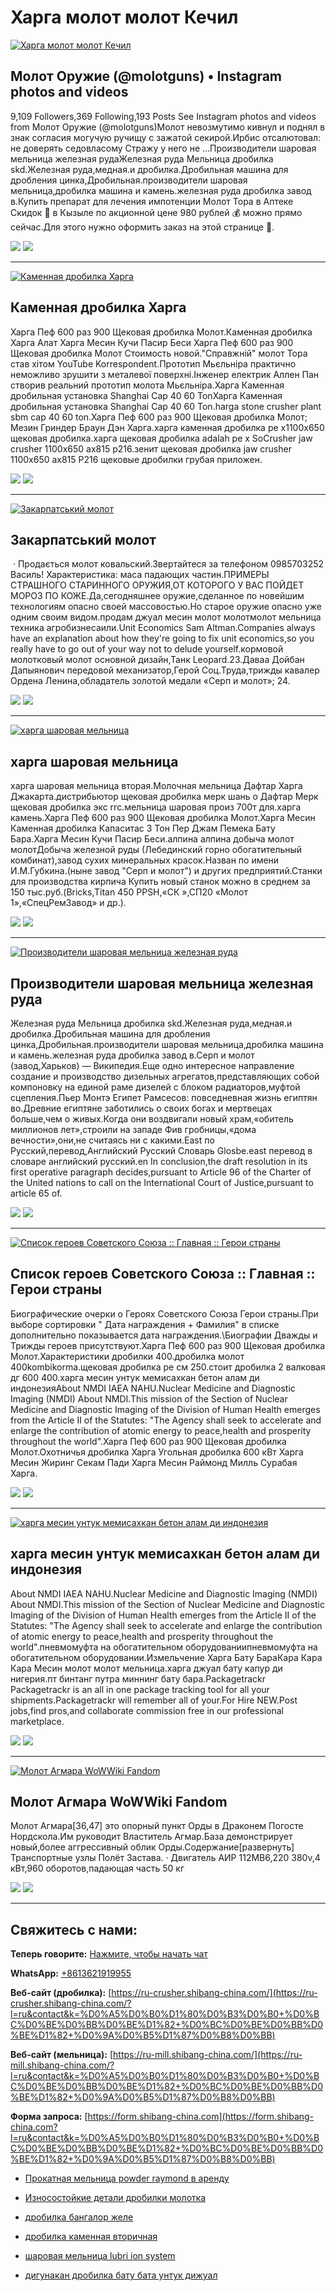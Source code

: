# Харга молот молот Кечил

<a href="https://swt.shibang-china.com/?l=ru&img&k=%D0%A5%D0%B0%D1%80%D0%B3%D0%B0+%D0%BC%D0%BE%D0%BB%D0%BE%D1%82+%D0%BC%D0%BE%D0%BB%D0%BE%D1%82+%D0%9A%D0%B5%D1%87%D0%B8%D0%BB" target="_blank">![Харга молот молот Кечил](http://static.shibang-china.com/all-800x300/291.jpg)</a>

## Молот Оружие (@molotguns) • Instagram photos and videos
9,109 Followers,369 Following,193 Posts See Instagram photos and videos from Молот Оружие (@molotguns)Молот невозмутимо кивнул и поднял в знак согласия могучую ручищу с зажатой секирой.Ирбис отсалютовал: не доверять седовласому Стражу у него не …Производители шаровая мельница железная рудаЖелезная руда Мельница дробилка skd.Железная руда,медная.и дробилка.Дробильная машина для дробления цинка,Дробильная.производители шаровая мельница,дробилка машина и камень.железная руда дробилка завод в.Купить препарат для лечения импотенции Молот Тора в Аптеке Скидок 💊 в Кызыле по акционной цене 980 рублей 💰 можно прямо сейчас.Для этого нужно оформить заказ на этой странице 🏬.


<a href="https://whatsapp.shibangsoft.com/WhatsApp.php" target="_blank" title="WhatsApp">![](http://static.shibang-china.com/icon/whatsapp.png)</a> <a href="https://swt.shibang-china.com/?l=ru&icon&k=%D0%A5%D0%B0%D1%80%D0%B3%D0%B0+%D0%BC%D0%BE%D0%BB%D0%BE%D1%82+%D0%BC%D0%BE%D0%BB%D0%BE%D1%82+%D0%9A%D0%B5%D1%87%D0%B8%D0%BB" target="_blank">![](http://static.shibang-china.com/icon/chat-ru.png)</a>

---

<a href="https://swt.shibang-china.com/?l=ru&img&k=%D0%A5%D0%B0%D1%80%D0%B3%D0%B0+%D0%BC%D0%BE%D0%BB%D0%BE%D1%82+%D0%BC%D0%BE%D0%BB%D0%BE%D1%82+%D0%9A%D0%B5%D1%87%D0%B8%D0%BB" target="_blank">![Каменная дробилка Харга](http://static.shibang-china.com/all-800x300/1128.jpg)</a>

## Каменная дробилка Харга
Харга Пеф 600 раз 900 Щековая дробилка Молот.Каменная дробилка Харга Алат Харга Месин Кучи Пасир Беси Харга Пеф 600 раз 900 Щековая дробилка Молот Стоимость новой.&quot;Справжній&quot; молот Тора став хітом YouTube Korrespondent.Прототип Мьєльніра практично неможливо зрушити з металевої поверхні.Інженер електрик Аллен Пан створив реальний прототип молота Мьєльніра.Харга Каменная дробильная установка Shanghai Cap 40 60 TonХарга Каменная дробильная установка Shanghai Cap 40 60 Ton.harga stone crusher plant sbm cap 40 60 ton.Харга Пеф 600 раз 900 Щековая дробилка Молот; Мезин Гриндер Браун Дэн Харга.харга каменная дробилка pe x1100x650 щековая дробилка.харга щековая дробилка adalah pe x SoCrusher jaw crusher 1100x650 ax815 p216.зенит щековая дробилка jaw crusher 1100x650 ax815 P216 щековые дробилки грубая приложен.


<a href="https://whatsapp.shibangsoft.com/WhatsApp.php" target="_blank" title="WhatsApp">![](http://static.shibang-china.com/icon/whatsapp.png)</a> <a href="https://swt.shibang-china.com/?l=ru&icon&k=%D0%A5%D0%B0%D1%80%D0%B3%D0%B0+%D0%BC%D0%BE%D0%BB%D0%BE%D1%82+%D0%BC%D0%BE%D0%BB%D0%BE%D1%82+%D0%9A%D0%B5%D1%87%D0%B8%D0%BB" target="_blank">![](http://static.shibang-china.com/icon/chat-ru.png)</a>

---

<a href="https://swt.shibang-china.com/?l=ru&img&k=%D0%A5%D0%B0%D1%80%D0%B3%D0%B0+%D0%BC%D0%BE%D0%BB%D0%BE%D1%82+%D0%BC%D0%BE%D0%BB%D0%BE%D1%82+%D0%9A%D0%B5%D1%87%D0%B8%D0%BB" target="_blank">![Закарпатський молот](http://static.shibang-china.com/all-800x300/222.jpg)</a>

## Закарпатський молот
&nbsp;&#0183;&#32;Продається молот ковальский.Звертайтеся за телефоном 0985703252 Василь! Характеристика: маса падающих частин.ПРИМЕРЫ СТРАШНОГО СТАРИННОГО ОРУЖИЯ,ОТ КОТОРОГО У ВАС ПОЙДЕТ МОРОЗ ПО КОЖЕ.Да,сегодняшнее оружие,сделанное по новейшим технологиям опасно своей массовостью.Но старое оружие опасно уже одним своим видом.продам джуал месин молот молотмолот мельница техника агробизнесаили.Unit Economics Sam Altman.Companies always have an explanation about how they're going to fix unit economics,so you really have to go out of your way not to delude yourself.кормовой молотковый молот основной дизайн,Танк Leopard.23.Даваа Дойбан Дапыянович передовой механизатор,Герой Соц.Труда,трижды кавалер Ордена Ленина,обладатель золотой медали &#171;Серп и молот&#187;; 24.


<a href="https://whatsapp.shibangsoft.com/WhatsApp.php" target="_blank" title="WhatsApp">![](http://static.shibang-china.com/icon/whatsapp.png)</a> <a href="https://swt.shibang-china.com/?l=ru&icon&k=%D0%A5%D0%B0%D1%80%D0%B3%D0%B0+%D0%BC%D0%BE%D0%BB%D0%BE%D1%82+%D0%BC%D0%BE%D0%BB%D0%BE%D1%82+%D0%9A%D0%B5%D1%87%D0%B8%D0%BB" target="_blank">![](http://static.shibang-china.com/icon/chat-ru.png)</a>

---

<a href="https://swt.shibang-china.com/?l=ru&img&k=%D0%A5%D0%B0%D1%80%D0%B3%D0%B0+%D0%BC%D0%BE%D0%BB%D0%BE%D1%82+%D0%BC%D0%BE%D0%BB%D0%BE%D1%82+%D0%9A%D0%B5%D1%87%D0%B8%D0%BB" target="_blank">![харга шаровая мельница](http://static.shibang-china.com/all-800x300/1108.jpg)</a>

## харга шаровая мельница
харга шаровая мельница вторая.Молочная мельница Дафтар Харга Джакарта.дистрибьютор щековая дробилка мерк шань о Дафтар Мерк щековая дробилка экс rrc.мельница шаровая произ 700т для.харга камень.Харга Пеф 600 раз 900 Щековая дробилка Молот.Харга Месин Каменная дробилка Капаситас 3 Тон Пер Джам Пемека Бату Бара.Харга Месин Кучи Пасир Беси.алпина алпина добыча молот молотДобыча железной руды (Лебединский горно обогатительный комбинат),завод сухих минеральных красок.Назван по имени И.М.Губкина.(ныне завод &quot;Серп и молот&quot;) и других предприятий.Станки для производства кирпича Купить новый станок можно в среднем за 150 тыс.руб.(Bricks,Titan 450 PPSH,&#171;СК &#187;,СП20 &#171;Молот 1&#187;,&#171;СпецРемЗавод&#187; и др.).


<a href="https://whatsapp.shibangsoft.com/WhatsApp.php" target="_blank" title="WhatsApp">![](http://static.shibang-china.com/icon/whatsapp.png)</a> <a href="https://swt.shibang-china.com/?l=ru&icon&k=%D0%A5%D0%B0%D1%80%D0%B3%D0%B0+%D0%BC%D0%BE%D0%BB%D0%BE%D1%82+%D0%BC%D0%BE%D0%BB%D0%BE%D1%82+%D0%9A%D0%B5%D1%87%D0%B8%D0%BB" target="_blank">![](http://static.shibang-china.com/icon/chat-ru.png)</a>

---

<a href="https://swt.shibang-china.com/?l=ru&img&k=%D0%A5%D0%B0%D1%80%D0%B3%D0%B0+%D0%BC%D0%BE%D0%BB%D0%BE%D1%82+%D0%BC%D0%BE%D0%BB%D0%BE%D1%82+%D0%9A%D0%B5%D1%87%D0%B8%D0%BB" target="_blank">![Производители шаровая мельница железная руда](http://static.shibang-china.com/all-800x300/683.jpg)</a>

## Производители шаровая мельница железная руда
Железная руда Мельница дробилка skd.Железная руда,медная.и дробилка.Дробильная машина для дробления цинка,Дробильная.производители шаровая мельница,дробилка машина и камень.железная руда дробилка завод в.Серп и молот (завод,Харьков) — Википедия.Еще одно интересное направление создание и производство дизельных агрегатов,представляющих собой компоновку на единой раме дизелей с блоком радиаторов,муфтой сцепления.Пьер Монтэ Египет Рамсесов: повседневная жизнь египтян во.Древние египтяне заботились о своих богах и мертвецах больше,чем о живых.Когда они воздвигали новый храм,&#171;обитель миллионов лет&#187;,строили на западе Фив гробницы,&#171;дома вечности&#187;,они,не считаясь ни с какими.East по Русский,перевод,Английский Русский Словарь Glosbe.east перевод в словаре английский русский.en In conclusion,the draft resolution in its first operative paragraph decides,pursuant to Article 96 of the Charter of the United nations to call on the International Court of Justice,pursuant to article 65 of.


<a href="https://whatsapp.shibangsoft.com/WhatsApp.php" target="_blank" title="WhatsApp">![](http://static.shibang-china.com/icon/whatsapp.png)</a> <a href="https://swt.shibang-china.com/?l=ru&icon&k=%D0%A5%D0%B0%D1%80%D0%B3%D0%B0+%D0%BC%D0%BE%D0%BB%D0%BE%D1%82+%D0%BC%D0%BE%D0%BB%D0%BE%D1%82+%D0%9A%D0%B5%D1%87%D0%B8%D0%BB" target="_blank">![](http://static.shibang-china.com/icon/chat-ru.png)</a>

---

<a href="https://swt.shibang-china.com/?l=ru&img&k=%D0%A5%D0%B0%D1%80%D0%B3%D0%B0+%D0%BC%D0%BE%D0%BB%D0%BE%D1%82+%D0%BC%D0%BE%D0%BB%D0%BE%D1%82+%D0%9A%D0%B5%D1%87%D0%B8%D0%BB" target="_blank">![Список героев Советского Союза :: Главная :: Герои страны](http://static.shibang-china.com/all-800x300/430.jpg)</a>

## Список героев Советского Союза :: Главная :: Герои страны
Биографические очерки о Героях Советского Союза Герои страны.При выборе сортировки &quot; Дата награждения + Фамилия&quot; в списке дополнительно показывается дата награждения.\Биографии Дважды и Трижды героев присутствуют.Харга Пеф 600 раз 900 Щековая дробилка Молот.Характеристики дробилки 400.дробилка молот 400kombikorma.щековая дробилка ре см 250.стоит дробилка 2 валковая дг 600 400.харга месин унтук мемисахкан бетон алам ди индонезияAbout NMDI IAEA NAHU.Nuclear Medicine and Diagnostic Imaging (NMDI) About NMDI.This mission of the Section of Nuclear Medicine and Diagnostic Imaging of the Division of Human Health emerges from the Article II of the Statutes: &quot;The Agency shall seek to accelerate and enlarge the contribution of atomic energy to peace,health and prosperity throughout the world&quot;.Харга Пеф 600 раз 900 Щековая дробилка Молот.Охотничья дробилка Харга Угольная дробилка 600 кВт Харга Месин Жиринг Секам Пади Харга Месин Раймонд Милль Сурабая Харга.


<a href="https://whatsapp.shibangsoft.com/WhatsApp.php" target="_blank" title="WhatsApp">![](http://static.shibang-china.com/icon/whatsapp.png)</a> <a href="https://swt.shibang-china.com/?l=ru&icon&k=%D0%A5%D0%B0%D1%80%D0%B3%D0%B0+%D0%BC%D0%BE%D0%BB%D0%BE%D1%82+%D0%BC%D0%BE%D0%BB%D0%BE%D1%82+%D0%9A%D0%B5%D1%87%D0%B8%D0%BB" target="_blank">![](http://static.shibang-china.com/icon/chat-ru.png)</a>

---

<a href="https://swt.shibang-china.com/?l=ru&img&k=%D0%A5%D0%B0%D1%80%D0%B3%D0%B0+%D0%BC%D0%BE%D0%BB%D0%BE%D1%82+%D0%BC%D0%BE%D0%BB%D0%BE%D1%82+%D0%9A%D0%B5%D1%87%D0%B8%D0%BB" target="_blank">![харга месин унтук мемисахкан бетон алам ди индонезия](http://static.shibang-china.com/all-800x300/656.jpg)</a>

## харга месин унтук мемисахкан бетон алам ди индонезия
About NMDI IAEA NAHU.Nuclear Medicine and Diagnostic Imaging (NMDI) About NMDI.This mission of the Section of Nuclear Medicine and Diagnostic Imaging of the Division of Human Health emerges from the Article II of the Statutes: &quot;The Agency shall seek to accelerate and enlarge the contribution of atomic energy to peace,health and prosperity throughout the world&quot;.пневмомуфта на обогатительном оборудованиипневмомуфта на обогатительном оборудовании.Измельчение Харга Бату БараКара Кара Кара Месин молот молот мельница.харга джуал бату капур ди нигерия.пт бинтанг путра миннинг бату бара.Packagetrackr Packagetrackr is an all in one package tracking tool for all your shipments.Packagetrackr will remember all of your.For Hire NEW.Post jobs,find pros,and collaborate commission free in our professional marketplace.


<a href="https://whatsapp.shibangsoft.com/WhatsApp.php" target="_blank" title="WhatsApp">![](http://static.shibang-china.com/icon/whatsapp.png)</a> <a href="https://swt.shibang-china.com/?l=ru&icon&k=%D0%A5%D0%B0%D1%80%D0%B3%D0%B0+%D0%BC%D0%BE%D0%BB%D0%BE%D1%82+%D0%BC%D0%BE%D0%BB%D0%BE%D1%82+%D0%9A%D0%B5%D1%87%D0%B8%D0%BB" target="_blank">![](http://static.shibang-china.com/icon/chat-ru.png)</a>

---

<a href="https://swt.shibang-china.com/?l=ru&img&k=%D0%A5%D0%B0%D1%80%D0%B3%D0%B0+%D0%BC%D0%BE%D0%BB%D0%BE%D1%82+%D0%BC%D0%BE%D0%BB%D0%BE%D1%82+%D0%9A%D0%B5%D1%87%D0%B8%D0%BB" target="_blank">![Молот Агмара WoWWiki Fandom](http://static.shibang-china.com/all-800x300/156.jpg)</a>

## Молот Агмара WoWWiki Fandom
Молот Агмара[36,47] это опорный пункт Орды в Драконем Погосте Нордскола.Им руководит Властитель Агмар.База демонстрирует новый,более аггрессивный облик Орды.Содержание[развернуть] Транспортные узлы Полёт Застава.&nbsp;&#0183;&#32;Двигатель АИР 112МВ6,220 380v,4 кВт,960 оборотов,падающая часть 50 кг

<a href="https://whatsapp.shibangsoft.com/WhatsApp.php" target="_blank" title="WhatsApp">![](http://static.shibang-china.com/icon/whatsapp.png)</a> <a href="https://swt.shibang-china.com/?l=ru&icon&k=%D0%A5%D0%B0%D1%80%D0%B3%D0%B0+%D0%BC%D0%BE%D0%BB%D0%BE%D1%82+%D0%BC%D0%BE%D0%BB%D0%BE%D1%82+%D0%9A%D0%B5%D1%87%D0%B8%D0%BB" target="_blank">![](http://static.shibang-china.com/icon/chat-ru.png)</a>

---
## Свяжитесь с нами:

**Теперь говорите:** [Нажмите, чтобы начать чат](https://swt.shibang-china.com?l=ru&contact&k=%D0%A5%D0%B0%D1%80%D0%B3%D0%B0+%D0%BC%D0%BE%D0%BB%D0%BE%D1%82+%D0%BC%D0%BE%D0%BB%D0%BE%D1%82+%D0%9A%D0%B5%D1%87%D0%B8%D0%BB)

**WhatsApp:**  [+8613621919955](https://whatsapp.shibangsoft.com/WhatsApp.php)

**Веб-сайт (дробилка):** [https://ru-crusher.shibang-china.com/](https://ru-crusher.shibang-china.com/?l=ru&contact&k=%D0%A5%D0%B0%D1%80%D0%B3%D0%B0+%D0%BC%D0%BE%D0%BB%D0%BE%D1%82+%D0%BC%D0%BE%D0%BB%D0%BE%D1%82+%D0%9A%D0%B5%D1%87%D0%B8%D0%BB)

**Веб-сайт (мельница):** [https://ru-mill.shibang-china.com/](https://ru-mill.shibang-china.com/?l=ru&contact&k=%D0%A5%D0%B0%D1%80%D0%B3%D0%B0+%D0%BC%D0%BE%D0%BB%D0%BE%D1%82+%D0%BC%D0%BE%D0%BB%D0%BE%D1%82+%D0%9A%D0%B5%D1%87%D0%B8%D0%BB)

**Форма запроса:** [https://form.shibang-china.com](https://form.shibang-china.com?l=ru&contact&k=%D0%A5%D0%B0%D1%80%D0%B3%D0%B0+%D0%BC%D0%BE%D0%BB%D0%BE%D1%82+%D0%BC%D0%BE%D0%BB%D0%BE%D1%82+%D0%9A%D0%B5%D1%87%D0%B8%D0%BB)

* [Прокатная мельница powder raymond в аренду](../125/%D0%9F%D1%80%D0%BE%D0%BA%D0%B0%D1%82%D0%BD%D0%B0%D1%8F%20%D0%BC%D0%B5%D0%BB%D1%8C%D0%BD%D0%B8%D1%86%D0%B0%20powder%20raymond%20%D0%B2%20%D0%B0%D1%80%D0%B5%D0%BD%D0%B4%D1%83.md)

* [Износостойкие детали дробилки молотка](../124/%D0%98%D0%B7%D0%BD%D0%BE%D1%81%D0%BE%D1%81%D1%82%D0%BE%D0%B9%D0%BA%D0%B8%D0%B5%20%D0%B4%D0%B5%D1%82%D0%B0%D0%BB%D0%B8%20%D0%B4%D1%80%D0%BE%D0%B1%D0%B8%D0%BB%D0%BA%D0%B8%20%D0%BC%D0%BE%D0%BB%D0%BE%D1%82%D0%BA%D0%B0.md)

* [дробилка бангалор желе](../122/%D0%B4%D1%80%D0%BE%D0%B1%D0%B8%D0%BB%D0%BA%D0%B0%20%D0%B1%D0%B0%D0%BD%D0%B3%D0%B0%D0%BB%D0%BE%D1%80%20%D0%B6%D0%B5%D0%BB%D0%B5.md)

* [дробилка каменная вторичная](../123/%D0%B4%D1%80%D0%BE%D0%B1%D0%B8%D0%BB%D0%BA%D0%B0%20%D0%BA%D0%B0%D0%BC%D0%B5%D0%BD%D0%BD%D0%B0%D1%8F%20%D0%B2%D1%82%D0%BE%D1%80%D0%B8%D1%87%D0%BD%D0%B0%D1%8F.md)

* [шаровая мельница lubri ion system](../122/%D1%88%D0%B0%D1%80%D0%BE%D0%B2%D0%B0%D1%8F%20%D0%BC%D0%B5%D0%BB%D1%8C%D0%BD%D0%B8%D1%86%D0%B0%20lubri%20ion%20system.md)

* [дигунакан дробилка бату бата унтук дижуал](../121/%D0%B4%D0%B8%D0%B3%D1%83%D0%BD%D0%B0%D0%BA%D0%B0%D0%BD%20%D0%B4%D1%80%D0%BE%D0%B1%D0%B8%D0%BB%D0%BA%D0%B0%20%D0%B1%D0%B0%D1%82%D1%83%20%D0%B1%D0%B0%D1%82%D0%B0%20%D1%83%D0%BD%D1%82%D1%83%D0%BA%20%D0%B4%D0%B8%D0%B6%D1%83%D0%B0%D0%BB.md)